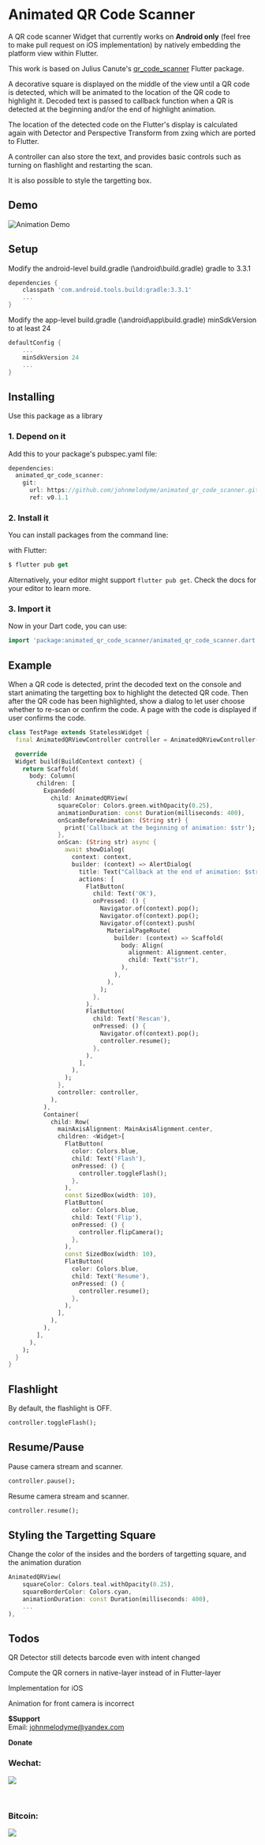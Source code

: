 # Animated QR Code Scanner

A QR code scanner Widget that currently works on **Android only** (feel free to make pull request on iOS implementation) by natively embedding the platform view within Flutter.

This work is based on Julius Canute's [qr_code_scanner](https://pub.dev/packages/qr_code_scanner) Flutter package.

A decorative square is displayed on the middle of the view until a QR code is detected, which will be animated to the location of the QR code to highlight it. Decoded text is passed to callback function when a QR is detected at the beginning and/or the end of highlight animation.

The location of the detected code on the Flutter's display is calculated again with Detector and Perspective Transform from zxing which are ported to Flutter.

A controller can also store the text, and provides basic controls such as turning on flashlight and restarting the scan.

It is also possible to style the targetting box.

## Demo

![Animation Demo](https://raw.githubusercontent.com/kiatuki/animated_qr_code_scanner/master/docs/images/demo.gif)

## Setup

Modify the android-level build.gradle (\android\build.gradle) gradle to 3.3.1
```dart
dependencies {
    classpath 'com.android.tools.build:gradle:3.3.1'
    ...
}
```

Modify the app-level build.gradle (\android\app\build.gradle) minSdkVersion to at least 24

```dart
defaultConfig {
    ...
    minSdkVersion 24
    ...
}
```

## Installing

Use this package as a library
### 1. Depend on it
Add this to your package's pubspec.yaml file:

```dart
dependencies:
  animated_qr_code_scanner:
    git:
      url: https://github.com/johnmelodyme/animated_qr_code_scanner.git
      ref: v0.1.1 
```

### 2. Install it
You can install packages from the command line:

with Flutter:

```dart
$ flutter pub get
```

Alternatively, your editor might support `flutter pub get`. Check the docs for your editor to learn more.

### 3. Import it
Now in your Dart code, you can use:

```dart
import 'package:animated_qr_code_scanner/animated_qr_code_scanner.dart';
```

## Example

When a QR code is detected, print the decoded text on the console and start animating the targetting box to highlight the detected QR code.
Then after the QR code has been highlighted, show a dialog to let user choose whether to re-scan or confirm the code.
A page with the code is displayed if user confirms the code.

```dart
class TestPage extends StatelessWidget {
  final AnimatedQRViewController controller = AnimatedQRViewController();

  @override
  Widget build(BuildContext context) {
    return Scaffold(
      body: Column(
        children: [
          Expanded(
            child: AnimatedQRView(
              squareColor: Colors.green.withOpacity(0.25),
              animationDuration: const Duration(milliseconds: 400),
              onScanBeforeAnimation: (String str) {
                print('Callback at the beginning of animation: $str');
              },
              onScan: (String str) async {
                await showDialog(
                  context: context,
                  builder: (context) => AlertDialog(
                    title: Text("Callback at the end of animation: $str"),
                    actions: [
                      FlatButton(
                        child: Text('OK'),
                        onPressed: () {
                          Navigator.of(context).pop();
                          Navigator.of(context).pop();
                          Navigator.of(context).push(
                            MaterialPageRoute(
                              builder: (context) => Scaffold(
                                body: Align(
                                  alignment: Alignment.center,
                                  child: Text("$str"),
                                ),
                              ),
                            ),
                          );
                        },
                      ),
                      FlatButton(
                        child: Text('Rescan'),
                        onPressed: () {
                          Navigator.of(context).pop();
                          controller.resume();
                        },
                      ),
                    ],
                  ),
                );
              },
              controller: controller,
            ),
          ),
          Container(
            child: Row(
              mainAxisAlignment: MainAxisAlignment.center,
              children: <Widget>[
                FlatButton(
                  color: Colors.blue,
                  child: Text('Flash'),
                  onPressed: () {
                    controller.toggleFlash();
                  },
                ),
                const SizedBox(width: 10),
                FlatButton(
                  color: Colors.blue,
                  child: Text('Flip'),
                  onPressed: () {
                    controller.flipCamera();
                  },
                ),
                const SizedBox(width: 10),
                FlatButton(
                  color: Colors.blue,
                  child: Text('Resume'),
                  onPressed: () {
                    controller.resume();
                  },
                ),
              ],
            ),
          ),
        ],
      ),
    );
  }
}
```

## Flashlight
By default, the flashlight is OFF.
```dart
controller.toggleFlash();
```

## Resume/Pause
Pause camera stream and scanner.
```dart
controller.pause();
```
Resume camera stream and scanner.
```dart
controller.resume();
```

## Styling the Targetting Square
Change the color of the insides and the borders of targetting square, and the animation duration
```dart
AnimatedQRView(
    squareColor: Colors.teal.withOpacity(0.25),
    squareBorderColor: Colors.cyan,
    animationDuration: const Duration(milliseconds: 400),
    ...
),
```

## Todos
QR Detector still detects barcode even with intent changed

Compute the QR corners in native-layer instead of in Flutter-layer

Implementation for iOS

Animation for front camera is incorrect



<b>$Support</b><br/>
Email: [johnmelodyme@yandex.com](mailto:johnmelodyme@yandex.com )

<b>Donate</b>

### Wechat: 
![](https://raw.githubusercontent.com/johnmelodyme/ShortestPathAlgorithm/master/assets/wechat.png)

<br />

### Bitcoin:
![](https://github.com/johnmelodyme/ShortestPathAlgorithm/raw/master/assets/btc.jpg)
